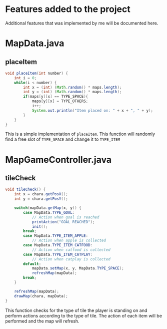 # Features added to the project
Additional features that was implemented by me will be documented here.

# MapData.java
## placeItem
```java
void placeItem(int number) {
    int i = 0;
    while(i < number) {
        int x = (int) (Math.random() * maps.length);
        int y = (int) (Math.random() * maps.length);
        if(maps[y][x] == TYPE_SPACE){
            maps[y][x] = TYPE_OTHERS;
            i++;
            System.out.println("Item placed on: " + x + ", " + y);
        }
    }
}
```
This is a simple implementation of `placeItem`. 
This function will randomly find a free slot of `TYPE_SPACE` and change it to `TYPE_ITEM`

# MapGameController.java
## tileCheck
```java
void tileCheck() {
    int x = chara.getPosX();
    int y = chara.getPosY();

    switch(mapData.getMap(x, y)) {
        case MapData.TYPE_GOAL:
            // Action when goal is reached
            printAction("GOAL REACHED");
            init();
        break;
        case MapData.TYPE_ITEM_APPLE:
            // Action when apple is collected
        case MapData.TYPE_ITEM_CATFOOD:
            // Action when catfood is collected
        case MapData.TYPE_ITEM_CATPLAY:
            // Action when catplay is collected
        default:
            mapData.setMap(x, y, MapData.TYPE_SPACE);
            refreshMap(mapData);
        break;
    }

    refreshMap(mapData);
    drawMap(chara, mapData);
}
```
This function checks for the type of tile the player is standing on and perform
actions according to the type of tile. The action
of each item will be performed and the map will refresh.
